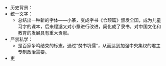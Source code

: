 - 历史背景：
- 统一文字：
	- 总结出一种新的字体——小篆，变成字书《仓颉篇》颁发全国，成为儿童习字的课本，后来程邈又对小篆进行改进，简化成了隶书，对中国文化和教育的发展具有重大贡献。
- 严禁私学：
	- 是百家争鸣结束的标志，通过“焚书坑儒”，从而达到加强中央集权的君主专制政治需要。
- 吏